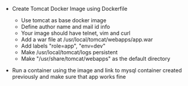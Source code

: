 - Create Tomcat Docker Image using Dockerfile
    - Use tomcat as base docker image
    - Define author name and mail id info
    - Your image should have telnet, vim and curl
    - Add a war file at /usr/local/tomcat/webapps/app.war
    - Add labels "role=app", "env=dev"
    - Make /usr/local/tomcat/logs persistent
    - Make "/usr/share/tomcat/webapps" as the default directory

- Run a container using the image and link to mysql container created previously and make sure that app works fine
